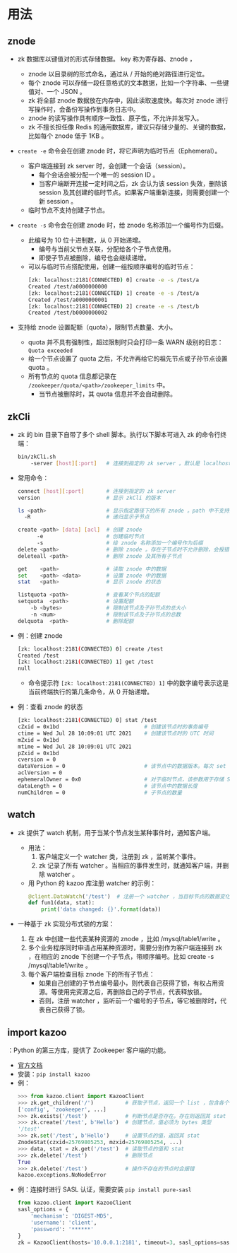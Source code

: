 # 用法

## znode

- zk 数据库以键值对的形式存储数据。 key 称为寄存器、znode ，
  - znode 以目录树的形式命名，通过从 / 开始的绝对路径进行定位。
  - 每个 znode 可以存储一段任意格式的文本数据，比如一个字符串、一些键值对、一个 JSON 。
  - zk 将全部 znode 数据放在内存中，因此读取速度快。每次对 znode 进行写操作时，会备份写操作到事务日志中。
  - znode 的读写操作具有顺序一致性、原子性，不允许并发写入。
  - zk 不擅长担任像 Redis 的通用数据库，建议只存储少量的、关键的数据，比如每个 znode 低于 1KB 。

- `create -e` 命令会在创建 znode 时，将它声明为临时节点（Ephemeral）。
  - 客户端连接到 zk server 时，会创建一个会话（session）。
    - 每个会话会被分配一个唯一的 session ID 。
    - 当客户端断开连接一定时间之后，zk 会认为该 session 失效，删除该 session 及其创建的临时节点。如果客户端重新连接，则需要创建一个新 session 。
  - 临时节点不支持创建子节点。

- `create -s` 命令会在创建 znode 时，给 znode 名称添加一个编号作为后缀。
  - 此编号为 10 位十进制数，从 0 开始递增。
    - 编号与当前父节点关联，分配给各个子节点使用。
    - 即使子节点被删除，编号也会继续递增。
  - 可以与临时节点搭配使用，创建一组按顺序编号的临时节点：
    ```sh
    [zk: localhost:2181(CONNECTED) 0] create -e -s /test/a
    Created /test/a0000000000
    [zk: localhost:2181(CONNECTED) 1] create -e -s /test/a
    Created /test/a0000000001
    [zk: localhost:2181(CONNECTED) 2] create -e -s /test/b
    Created /test/b0000000002
    ```

- 支持给 znode 设置配额（quota），限制节点数量、大小。
  - quota 并不具有强制性，超过限制时只会打印一条 WARN 级别的日志：`Quota exceeded`
  - 给一个节点设置了 quota 之后，不允许再给它的祖先节点或子孙节点设置 quota 。
  - 所有节点的 quota 信息都记录在 `/zookeeper/quota/<path>/zookeeper_limits` 中。
    - 当节点被删除时，其 quota 信息并不会自动删除。

## zkCli

- zk 的 bin 目录下自带了多个 shell 脚本。执行以下脚本可进入 zk 的命令行终端：
  ```sh
  bin/zkCli.sh
      -server [host][:port]   # 连接到指定的 zk server 。默认是 localhost:2181
  ```

- 常用命令：
  ```sh
  connect [host][:port]       # 连接到指定的 zk server
  version                     # 显示 zkCli 的版本

  ls <path>                   # 显示指定路径下的所有 znode 。path 中不支持通配符 *
    -R                        # 递归显示子节点

  create <path> [data] [acl]  # 创建 znode
        -e                    # 创建临时节点
        -s                    # 给 znode 名称添加一个编号作为后缀
  delete <path>               # 删除 znode 。存在子节点时不允许删除，会报错：Node not empty
  deleteall <path>            # 删除 znode 及其所有子节点

  get    <path>               # 读取 znode 中的数据
  set    <path> <data>        # 设置 znode 中的数据
  stat   <path>               # 显示 znode 的状态

  listquota <path>            # 查看某个节点的配额
  setquota  <path>            # 设置配额
      -b <bytes>              # 限制该节点及子孙节点的总大小
      -n <num>                # 限制该节点及子孙节点的总数
  delquota  <path>            # 删除配额
  ```

- 例：创建 znode
  ```sh
  [zk: localhost:2181(CONNECTED) 0] create /test
  Created /test
  [zk: localhost:2181(CONNECTED) 1] get /test
  null
  ```
  - 命令提示符 `[zk: localhost:2181(CONNECTED) 1]` 中的数字编号表示这是当前终端执行的第几条命令，从 0 开始递增。

- 例：查看 znode 的状态
  ```sh
  [zk: localhost:2181(CONNECTED) 0] stat /test
  cZxid = 0x1bd                           # 创建该节点时的事务编号
  ctime = Wed Jul 28 10:09:01 UTC 2021    # 创建该节点时的 UTC 时间
  mZxid = 0x1bd
  mtime = Wed Jul 28 10:09:01 UTC 2021
  pZxid = 0x1bd
  cversion = 0
  dataVersion = 0                         # 该节点中的数据版本。每次 set 都会递增，即使数据没有变化
  aclVersion = 0
  ephemeralOwner = 0x0                    # 对于临时节点，该参数用于存储 Session ID 。对于其它节点，该参数的值为 0
  dataLength = 0                          # 该节点中的数据长度
  numChildren = 0                         # 子节点的数量
  ```

## watch

- zk 提供了 watch 机制，用于当某个节点发生某种事件时，通知客户端。
  - 用法：
    1. 客户端定义一个 watcher 类，注册到 zk ，监听某个事件。
    2. zk 记录了所有 watcher 。当相应的事件发生时，就通知客户端，并删除 watcher 。
  - 用 Python 的 kazoo 库注册 watcher 的示例：
    ```py
    @client.DataWatch('/test')  # 注册一个 watcher ，当目标节点的数据变化时，调用该函数
    def fun1(data, stat):
        print('data changed: {}'.format(data))
    ```

- 一种基于 zk 实现分布式锁的方案：
  1. 在 zk 中创建一些代表某种资源的 znode ，比如 /mysql/table1/write 。
  2. 多个业务程序同时申请占用某种资源时，需要分别作为客户端连接到 zk ，在相应的 znode 下创建一个子节点，带顺序编号。比如 create -s /mysql/table1/write 。
  3. 每个客户端检查目标 znode 下的所有子节点：
     - 如果自己创建的子节点编号最小，则代表自己获得了锁，有权占用资源。等使用完资源之后，再删除自己的子节点，代表释放锁。
     - 否则，注册 watcher ，监听前一个编号的子节点，等它被删除时，代表自己获得了锁。

## import kazoo

：Python 的第三方库，提供了 Zookeeper 客户端的功能。
- [官方文档](https://kazoo.readthedocs.io/en/latest/)
- 安装：`pip install kazoo`
- 例：
  ```py
  >>> from kazoo.client import KazooClient
  >>> zk.get_children('/')          # 获取子节点，返回一个 list ，包含各个子节点的名称
  ['config', 'zookeeper', ...]
  >>> zk.exists('/test')            # 判断节点是否存在。存在则返回其 stat ，不存在则返回 None
  >>> zk.create('/test', b'Hello')  # 创建节点，值必须为 bytes 类型
  '/test'
  >>> zk.set('/test', b'Hello')     # 设置节点的值，返回其 stat
  ZnodeStat(czxid=25769805253, mzxid=25769805254, ...)
  >>> data, stat = zk.get('/test')  # 读取节点的值和 stat
  >>> zk.delete('/test')            # 删除节点
  True
  >>> zk.delete('/test')            # 操作不存在的节点时会报错
  kazoo.exceptions.NoNodeError
  ```
- 例：连接时进行 SASL 认证，需要安装 `pip install pure-sasl`
  ```py
  from kazoo.client import KazooClient
  sasl_options = {
      'mechanism': 'DIGEST-MD5',
      'username': 'client',
      'password': '******'
  }
  zk = KazooClient(hosts='10.0.0.1:2181', timeout=3, sasl_options=sasl_options)
  ```
